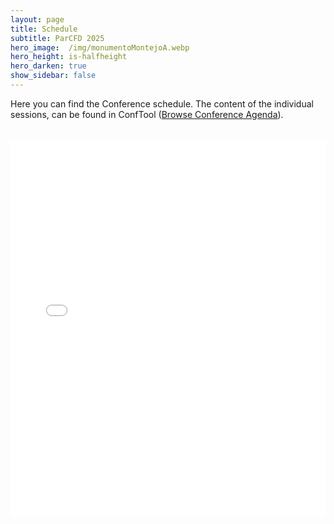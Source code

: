 ```yaml
---
layout: page
title: Schedule
subtitle: ParCFD 2025
hero_image:  /img/monumentoMontejoA.webp
hero_height: is-halfheight
hero_darken: true
show_sidebar: false
---
```


<div class="content">
    Here you can find the Conference schedule. The content of the individual sessions, can be found in ConfTool (<a href="https://www.conftool.net/parcfd2025/">Browse Conference Agenda</a>). 
    <!--The full schedule including all session details is also available as PDF.-->
    <br>
    <br>
    <br>
    <!--<img loading="lazy" src="{{ site.baseurl }}/img/schA.png" alt="Invited Speakers" style="width: 900px; height: auto; display: block; margin: 0 auto"/>
    <br>
    <img loading="lazy" src="{{ site.baseurl }}/img/schB.png" alt="Invited Speakers" style="width: 900px; height: auto; display: block; margin: 0 auto"/>
    <br>
    <img loading="lazy" src="{{ site.baseurl }}/img/schC.png" alt="Invited Speakers" style="width: 900px; height: auto; display: block; margin: 0 auto"/>-->
    <iframe 
        src="{{ site.baseurl }}/fileToDownload/conference_agenda.pdf" 
        style="width:100%; height:600px;" 
        frameborder="0">
    </iframe>
</div>
